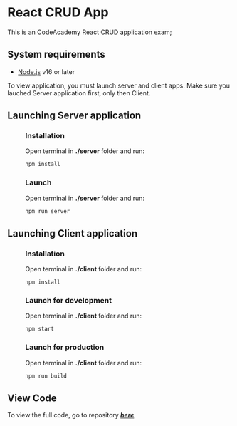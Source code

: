 # React CRUD App
This is an CodeAcademy React CRUD application exam;

## System requirements
* [Node.js](https://nodejs.org/en/) v16 or later
  
To view application, you must launch server and client apps.
Make sure you lauched Server application first, only then Client.


## Launching Server application
<div style="padding-left: 40px">

### Installation
Open terminal in __./server__ folder and run: 

```bash
npm install
```

### Launch
Open terminal in __./server__ folder and run:
```bash
npm run server
``` 
</div>

## Launching Client application

<div style="padding-left: 40px">

### Installation
Open terminal in __./client__ folder and run:
```bash
npm install
```

### Launch for development
Open terminal in __./client__ folder and run:
```bash
npm start
```

### Launch for production
Open terminal in __./client__ folder and run:
```bash
npm run build
```
</div>


## View Code

To view the full code, go to repository ***[here](https://github.dev/Spickeyy/react-crud)***